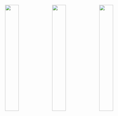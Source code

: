 <p>
<img src="https://user-images.githubusercontent.com/119857263/232027675-18263d29-84af-4e6f-b10b-4f0ac09670ad.jpeg" height="30%" width="30%" >
<img src="https://user-images.githubusercontent.com/119857263/232028000-a7de6e22-fd77-4efd-ab64-933d63ae4dac.jpeg" height="30%" width="30%" >
<img src="https://user-images.githubusercontent.com/119857263/232027704-ab777c70-f0a7-4c25-904c-5ee61a8c1eca.jpeg" height="30%" width="30%" >
</p>
